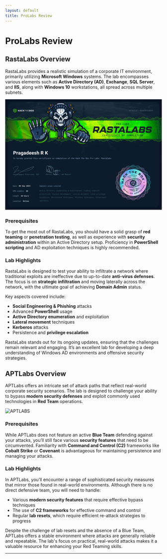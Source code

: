 ```yaml
---
layout: default
title: ProLabs Review
---
```


# ProLabs Review

## RastaLabs Overview

RastaLabs provides a realistic simulation of a corporate IT environment, primarily utilizing **Microsoft Windows** systems. The lab encompasses various elements such as **Active Directory (AD)**, **Exchange**, **SQL Server**, and **IIS**, along with **Windows 10** workstations, all spread across multiple subnets.

![RastaLABS](RASTALABS.png)

### Prerequisites

To get the most out of RastaLabs, you should have a solid grasp of **red teaming** or **penetration testing**, as well as experience with **security administration** within an Active Directory setup. Proficiency in **PowerShell scripting** and AD exploitation techniques is highly recommended.

### Lab Highlights

RastaLabs is designed to test your ability to infiltrate a network where traditional exploits are ineffective due to up-to-date **anti-virus defenses**. The focus is on **strategic infiltration** and moving laterally across the network, with the ultimate goal of achieving **Domain Admin** status.

Key aspects covered include:

- **Social Engineering & Phishing** attacks
- Advanced **PowerShell** usage
- **Active Directory enumeration** and exploitation
- **Lateral movement** techniques
- **Kerberos** attacks
- Persistence and **privilege escalation**

RastaLabs stands out for its ongoing updates, ensuring that the challenges remain relevant and engaging. It’s an excellent lab for developing a deep understanding of Windows AD environments and offensive security strategies.

## APTLabs Overview

APTLabs offers an intricate set of attack paths that reflect real-world corporate security scenarios. The lab is designed to challenge your ability to bypass **modern security defenses** and exploit commonly used technologies in **Red Team** operations.

![APTLABS](https://github.githubassets.com/images/icons/emoji/octocat.png)

### Prerequisites

While APTLabs does not feature an active **Blue Team** defending against your attacks, you’ll still face various **security features** that need to be circumvented. Familiarity with **Command and Control (C2)** frameworks like **Cobalt Strike** or **Covenant** is advantageous for maintaining persistence and managing your attacks.

### Lab Highlights

In APTLabs, you’ll encounter a range of sophisticated security measures that mirror those found in real-world environments. Although there is no direct defensive team, you will need to handle:

- Various **modern security features** that require effective bypass techniques
- The use of **C2 frameworks** for effective command and control
- Regular **lab resets**, which require efficient re-attack strategies to progress

Despite the challenge of lab resets and the absence of a Blue Team, APTLabs offers a stable environment where attacks are generally reliable and repeatable. The lab's focus on practical, real-world attacks makes it a valuable resource for enhancing your Red Teaming skills.

---



